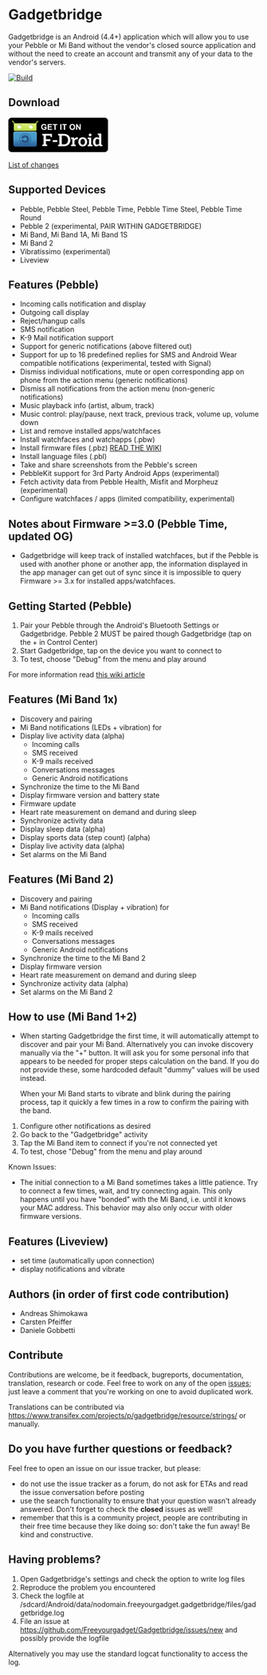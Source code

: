 Gadgetbridge
============

Gadgetbridge is an Android (4.4+) application which will allow you to use your
Pebble or Mi Band without the vendor's closed source application and without the
need to create an account and transmit any of your data to the vendor's servers.

[![Build](https://travis-ci.org/Freeyourgadget/Gadgetbridge.svg?branch=master)](https://travis-ci.org/Freeyourgadget/Gadgetbridge)

## Download

[![Gadgetbridge on F-Droid](/Get_it_on_F-Droid.svg.png?raw=true "Download from F-Droid")](https://f-droid.org/repository/browse/?fdid=nodomain.freeyourgadget.gadgetbridge)

[List of changes](CHANGELOG.md)

## Supported Devices
* Pebble, Pebble Steel, Pebble Time, Pebble Time Steel, Pebble Time Round
* Pebble 2 (experimental, PAIR WITHIN GADGETBRIDGE)
* Mi Band, Mi Band 1A, Mi Band 1S
* Mi Band 2
* Vibratissimo (experimental)
* Liveview

## Features (Pebble)

* Incoming calls notification and display
* Outgoing call display
* Reject/hangup calls
* SMS notification
* K-9 Mail notification support
* Support for generic notifications (above filtered out)
* Support for up to 16 predefined replies for SMS and Android Wear compatible notifications (experimental, tested with Signal)
* Dismiss individual notifications, mute or open corresponding app on phone from the action menu (generic notifications)
* Dismiss all notifications from the action menu (non-generic notifications) 
* Music playback info (artist, album, track)
* Music control: play/pause, next track, previous track, volume up, volume down
* List and remove installed apps/watchfaces
* Install watchfaces and watchapps (.pbw)
* Install firmware files (.pbz) [READ THE WIKI](https://github.com/Freeyourgadget/Gadgetbridge/wiki/Pebble-Firmware-updates)
* Install language files (.pbl)
* Take and share screenshots from the Pebble's screen
* PebbleKit support for 3rd Party Android Apps (experimental)
* Fetch activity data from Pebble Health, Misfit and Morpheuz (experimental)
* Configure watchfaces / apps (limited compatibility, experimental)

## Notes about Firmware >=3.0 (Pebble Time, updated OG)

* Gadgetbridge will keep track of installed watchfaces, but if the Pebble is used with another phone or another app, the information displayed in the app manager can get out of sync since it is impossible to query Firmware >= 3.x for installed apps/watchfaces.

## Getting Started (Pebble)

1. Pair your Pebble through the Android's Bluetooth Settings or Gadgetbridge. Pebble 2 MUST be paired though Gadgetbridge (tap on the + in Control Center)
2. Start Gadgetbridge, tap on the device you want to connect to
3. To test, choose "Debug" from the menu and play around

For more information read [this wiki article](https://github.com/Freeyourgadget/Gadgetbridge/wiki/Pebble-Getting-Started) 

## Features (Mi Band 1x)

* Discovery and pairing
* Mi Band notifications (LEDs + vibration) for
* Display live activity data (alpha)
    * Incoming calls
    * SMS received
    * K-9 mails received
    * Conversations messages
    * Generic Android notifications
* Synchronize the time to the Mi Band
* Display firmware version and battery state
* Firmware update
* Heart rate measurement on demand and during sleep
* Synchronize activity data
* Display sleep data (alpha)
* Display sports data (step count) (alpha)
* Display live activity data (alpha)
* Set alarms on the Mi Band

## Features (Mi Band 2)

* Discovery and pairing
* Mi Band notifications (Display + vibration) for
    * Incoming calls
    * SMS received
    * K-9 mails received
    * Conversations messages
    * Generic Android notifications
* Synchronize the time to the Mi Band 2
* Display firmware version
* Heart rate measurement on demand and during sleep
* Synchronize activity data (alpha)
* Set alarms on the Mi Band 2

## How to use (Mi Band 1+2)

* When starting Gadgetbridge the first time, it will automatically
  attempt to discover and pair your Mi Band. Alternatively you can invoke discovery
  manually via the "+" button. It will ask you for some personal info that appears
  to be needed for proper steps calculation on the band. If you do not provide these,
  some hardcoded default "dummy" values will be used instead. 

  When your Mi Band starts to vibrate and blink during the pairing process,
  tap it quickly a few times in a row to confirm the pairing with the band.

1. Configure other notifications as desired
2. Go back to the "Gadgetbridge" activity
3. Tap the Mi Band item to connect if you're not connected yet
4. To test, chose "Debug" from the menu and play around

Known Issues:

* The initial connection to a Mi Band sometimes takes a little patience. Try to connect a few times, wait, 
  and try connecting again. This only happens until you have "bonded" with the Mi Band, i.e. until it 
  knows your MAC address. This behavior may also only occur with older firmware versions.


## Features (Liveview)

* set time (automatically upon connection)
* display notifications and vibrate

## Authors (in order of first code contribution)

* Andreas Shimokawa
* Carsten Pfeiffer
* Daniele Gobbetti

## Contribute

Contributions are welcome, be it feedback, bugreports, documentation, translation, research or code. Feel free to work
on any of the open [issues](https://github.com/Freeyourgadget/Gadgetbridge/issues?q=is%3Aopen+is%3Aissue);
just leave a comment that you're working on one to avoid duplicated work.

Translations can be contributed via https://www.transifex.com/projects/p/gadgetbridge/resource/strings/ or manually.

## Do you have further questions or feedback?

Feel free to open an issue on our issue tracker, but please:
- do not use the issue tracker as a forum, do not ask for ETAs and read the issue conversation before posting
- use the search functionality to ensure that your question wasn't already answered. Don't forget to check the **closed** issues as well!
- remember that this is a community project, people are contributing in their free time because they like doing so: don't take the fun away! Be kind and constructive.

## Having problems?

1. Open Gadgetbridge's settings and check the option to write log files
2. Reproduce the problem you encountered
3. Check the logfile at /sdcard/Android/data/nodomain.freeyourgadget.gadgetbridge/files/gadgetbridge.log
4. File an issue at https://github.com/Freeyourgadget/Gadgetbridge/issues/new and possibly provide the logfile

Alternatively you may use the standard logcat functionality to access the log.

